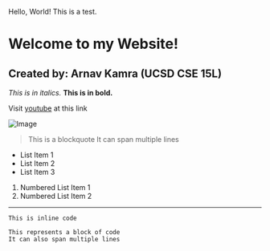Hello, World! This is a test.

# Welcome to my Website!
## Created by: Arnav Kamra (UCSD CSE 15L)

*This is in italics.*
**This is in bold.**

Visit [youtube](https://www.youtube.com/) at this link

![Image](https://images.newscientist.com/wp-content/uploads/2019/06/18142824/einstein.jpg)

> This is a blockquote
> It can span multiple lines

* List Item 1
* List Item 2
* List Item 3

1. Numbered List Item 1
2. Numbered List Item 2

---

`This is inline code`

```
This represents a block of code
It can also span multiple lines
```
